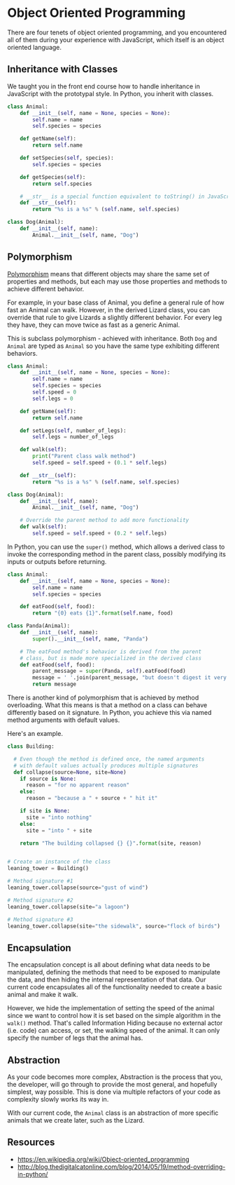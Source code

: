 # Object Oriented Programming

There are four tenets of object oriented programming, and you encountered all of them during your experience with JavaScript, which itself is an object oriented language.


## Inheritance with Classes

We taught you in the front end course how to handle inheritance in JavaScript with the prototypal style. In Python, you inherit with classes.

```python
class Animal:
    def __init__(self, name = None, species = None):
        self.name = name
        self.species = species

    def getName(self):
        return self.name

    def setSpecies(self, species):
        self.species = species

    def getSpecies(self):
        return self.species

    # __str__ is a special function equivalent to toString() in JavaScript
    def __str__(self):
        return "%s is a %s" % (self.name, self.species)

class Dog(Animal):
    def __init__(self, name):
        Animal.__init__(self, name, "Dog")
```


## Polymorphism

[Polymorphism](https://en.wikipedia.org/wiki/Polymorphism_(computer_science)) means that different objects may share the same set of properties and methods, but each may use those properties and methods to achieve different behavior.

For example, in your base class of Animal, you define a general rule of how fast an Animal can walk. However, in the derived Lizard class, you can override that rule to give Lizards a slightly different behavior. For every leg they have, they can move twice as fast as a generic Animal.

This is subclass polymorphism - achieved with inheritance. Both `Dog` and `Animal` are typed as `Animal` so you have the same type exhibiting different behaviors.

```python
class Animal:
    def __init__(self, name = None, species = None):
        self.name = name
        self.species = species
        self.speed = 0
        self.legs = 0

    def getName(self):
        return self.name

    def setLegs(self, number_of_legs):
        self.legs = number_of_legs

    def walk(self):
        print("Parent class walk method")
        self.speed = self.speed + (0.1 * self.legs)

    def __str__(self):
        return "%s is a %s" % (self.name, self.species)

class Dog(Animal):
    def __init__(self, name):
        Animal.__init__(self, name, "Dog")

    # Override the parent method to add more functionality
    def walk(self):
        self.speed = self.speed + (0.2 * self.legs)
```

In Python, you can use the `super()` method, which allows a derived class to invoke the corresponding method in the parent class, possibly modifying its inputs or outputs before returning.

```python
class Animal:
    def __init__(self, name = None, species = None):
        self.name = name
        self.species = species

    def eatFood(self, food):
        return "{0} eats {1}".format(self.name, food)

class Panda(Animal):
    def __init__(self, name):
        super().__init__(self, name, "Panda")

    # The eatFood method's behavior is derived from the parent
    # class, but is made more specialized in the derived class
    def eatFood(self, food):
        parent_message = super(Panda, self).eatFood(food)
        message = ' '.join(parent_message, "but doesn't digest it very well")
        return message
```

There is another kind of polymorphism that is achieved by method overloading. What this means is that a method on a class can behave differently based on it signature. In Python, you achieve this via named method arguments with default values.

Here's an example.

```py
class Building:

  # Even though the method is defined once, the named arguments
  # with default values actually produces multiple signatures
  def collapse(source=None, site=None)
    if source is None:
      reason = "for no apparent reason"
    else:
      reason = "because a " + source + " hit it"

    if site is None:
      site = "into nothing"
    else:
      site = "into " + site

    return "The building collapsed {} {}".format(site, reason)


# Create an instance of the class
leaning_tower = Building()

# Method signature #1
leaning_tower.collapse(source="gust of wind")

# Method signature #2
leaning_tower.collapse(site="a lagoon")

# Method signature #3
leaning_tower.collapse(site="the sidewalk", source="flock of birds")
```




## Encapsulation

The encapsulation concept is all about defining what data needs to be manipulated, defining the methods that need to be exposed to manipulate the data, and then hiding the internal representation of that data. Our current code encapsulates all of the functionality needed to create a basic animal and make it walk.

However, we hide the implementation of setting the speed of the animal since we want to control how it is set based on the simple algorithm in the `walk()` method.  That's called Information Hiding because no external actor (i.e. code) can access, or set, the walking speed of the animal. It can only specify the number of legs that the animal has.


## Abstraction

As your code becomes more complex, Abstraction is the process that you, the developer, will go through to provide the most general, and hopefully simplest, way possible. This is done via multiple refactors of your code as complexity slowly works its way in.

With our current code, the `Animal` class is an abstraction of more specific animals that we create later, such as the Lizard.


## Resources
* https://en.wikipedia.org/wiki/Object-oriented_programming
* http://blog.thedigitalcatonline.com/blog/2014/05/19/method-overriding-in-python/
